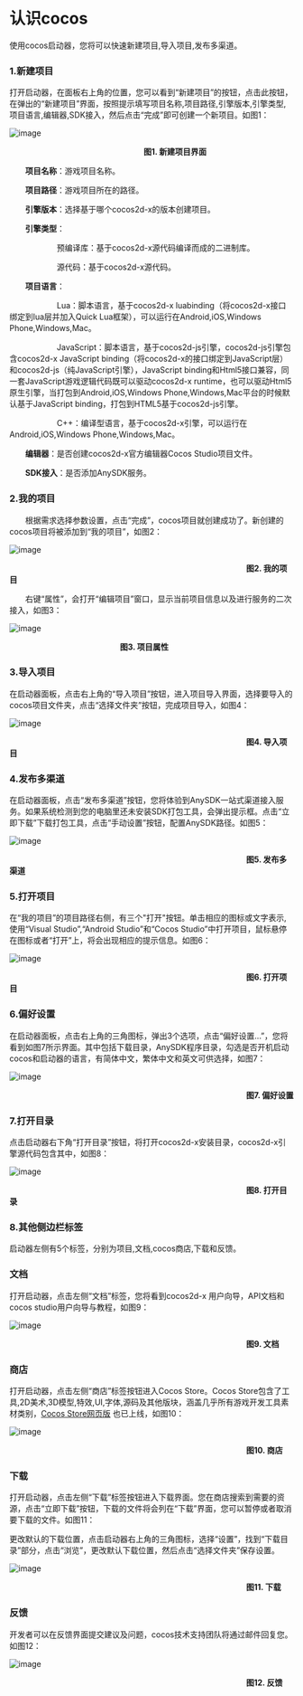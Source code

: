 # 认识cocos

使用cocos启动器，您将可以快速新建项目,导入项目,发布多渠道。

### 1.新建项目 ###

打开启动器，在面板右上角的位置，您可以看到“新建项目”的按钮，点击此按钮，在弹出的“新建项目”界面，按照提示填写项目名称,项目路径,引擎版本,引擎类型,项目语言,编辑器,SDK接入，然后点击“完成”即可创建一个新项目。如图1：

![image](res/image0001.png)

&emsp;&emsp;&emsp;&emsp;&emsp;&emsp;&emsp;&emsp;&emsp;&emsp;&emsp;&emsp;&emsp;&emsp;&emsp;&emsp;&emsp;**图1. 新建项目界面**

&emsp;&emsp;**项目名称**：游戏项目名称。

&emsp;&emsp;**项目路径**：游戏项目所在的路径。

&emsp;&emsp;**引擎版本**：选择基于哪个cocos2d-x的版本创建项目。

&emsp;&emsp;**引擎类型**：
         
&emsp;&emsp;&emsp;&emsp;&emsp;&emsp;预编译库：基于cocos2d-x源代码编译而成的二进制库。

&emsp;&emsp;&emsp;&emsp;&emsp;&emsp;源代码：基于cocos2d-x源代码。

&emsp;&emsp;**项目语言**：

&emsp;&emsp;&emsp;&emsp;&emsp;&emsp;Lua：脚本语言，基于cocos2d-x luabinding（将cocos2d-x接口绑定到lua层并加入Quick Lua框架），可以运行在Android,iOS,Windows Phone,Windows,Mac。

&emsp;&emsp;&emsp;&emsp;&emsp;&emsp;JavaScript：脚本语言，基于cocos2d-js引擎，cocos2d-js引擎包含cocos2d-x JavaScript binding（将cocos2d-x的接口绑定到JavaScript层）和cocos2d-js（纯JavaScript引擎），JavaScript binding和Html5接口兼容，同一套JavaScript游戏逻辑代码既可以驱动cocos2d-x runtime，也可以驱动Html5原生引擎，当打包到Android,iOS,Windows Phone,Windows,Mac平台的时候默认基于JavaScript binding，打包到HTML5基于cocos2d-js引擎。

&emsp;&emsp;&emsp;&emsp;&emsp;&emsp;C++：编译型语言，基于cocos2d-x引擎，可以运行在Android,iOS,Windows Phone,Windows,Mac。

&emsp;&emsp;**编辑器**：是否创建cocos2d-x官方编辑器Cocos Studio项目文件。

&emsp;&emsp;**SDK接入**：是否添加AnySDK服务。

### 2.我的项目 ###

&emsp;&emsp;根据需求选择参数设置，点击“完成”，cocos项目就创建成功了。新创建的cocos项目将被添加到“我的项目”，如图2：

![image](res/image0002.png)

&emsp;&emsp;&emsp;&emsp;&emsp;&emsp;&emsp;&emsp;&emsp;&emsp;&emsp;&emsp;&emsp;&emsp;&emsp;&emsp;&emsp;&emsp;&emsp;&emsp;&emsp;&emsp;&emsp;&emsp;&emsp;&emsp;&emsp;&emsp;&emsp;&emsp;**图2. 我的项目** 

&emsp;&emsp;右键“属性”，会打开“编辑项目”窗口，显示当前项目信息以及进行服务的二次接入，如图3：


![image](res/image0018.png)

&emsp;&emsp;&emsp;&emsp;&emsp;&emsp;&emsp;&emsp;&emsp;&emsp;&emsp;&emsp;&emsp;&emsp;**图3. 项目属性** 

### 3.导入项目 ###

在启动器面板，点击右上角的“导入项目”按钮，进入项目导入界面，选择要导入的cocos项目文件夹，点击“选择文件夹”按钮，完成项目导入，如图4：
	
![image](res/image0008.png)

&emsp;&emsp;&emsp;&emsp;&emsp;&emsp;&emsp;&emsp;&emsp;&emsp;&emsp;&emsp;&emsp;&emsp;&emsp;&emsp;&emsp;&emsp;&emsp;&emsp;&emsp;&emsp;&emsp;&emsp;&emsp;&emsp;&emsp;&emsp;&emsp;&emsp;**图4. 导入项目** 

### 4.发布多渠道 ###

在启动器面板，点击“发布多渠道”按钮，您将体验到AnySDK一站式渠道接入服务。如果系统检测到您的电脑里还未安装SDK打包工具，会弹出提示框。点击“立即下载”下载打包工具，点击“手动设置”按钮，配置AnySDK路径。如图5：

![image](res/image0009.png)

&emsp;&emsp;&emsp;&emsp;&emsp;&emsp;&emsp;&emsp;&emsp;&emsp;&emsp;&emsp;&emsp;&emsp;&emsp;&emsp;&emsp;&emsp;&emsp;&emsp;&emsp;&emsp;&emsp;&emsp;&emsp;&emsp;&emsp;&emsp;&emsp;&emsp;**图5. 发布多渠道** 

### 5.打开项目 ###
在“我的项目”的项目路径右侧，有三个"打开"按钮。单击相应的图标或文字表示,使用“Visual Studio”,“Android Studio”和“Cocos Studio”中打开项目，鼠标悬停在图标或者“打开”上，将会出现相应的提示信息。如图6：

![image](res/image0010.png)

&emsp;&emsp;&emsp;&emsp;&emsp;&emsp;&emsp;&emsp;&emsp;&emsp;&emsp;&emsp;&emsp;&emsp;&emsp;&emsp;&emsp;&emsp;&emsp;&emsp;&emsp;&emsp;&emsp;&emsp;&emsp;&emsp;&emsp;&emsp;&emsp;&emsp;**图6. 打开项目** 

### 6.偏好设置 ###
在启动器面板，点击右上角的三角图标，弹出3个选项，点击“偏好设置...”，您将看到如图7所示界面。其中包括下载目录，AnySDK程序目录，勾选是否开机启动cocos和启动器的语言，有简体中文，繁体中文和英文可供选择，如图7：

![image](res/image0011.png)

&emsp;&emsp;&emsp;&emsp;&emsp;&emsp;&emsp;&emsp;&emsp;&emsp;&emsp;&emsp;&emsp;&emsp;&emsp;&emsp;&emsp;&emsp;&emsp;&emsp;&emsp;&emsp;&emsp;&emsp;&emsp;&emsp;&emsp;&emsp;&emsp;&emsp;**图7. 偏好设置** 

### 7.打开目录 ###

点击启动器右下角“打开目录”按钮，将打开cocos2d-x安装目录，cocos2d-x引擎源代码包含其中，如图8：

![image](res/image0012.png)

&emsp;&emsp;&emsp;&emsp;&emsp;&emsp;&emsp;&emsp;&emsp;&emsp;&emsp;&emsp;&emsp;&emsp;&emsp;&emsp;&emsp;&emsp;&emsp;&emsp;&emsp;&emsp;&emsp;&emsp;&emsp;&emsp;&emsp;&emsp;&emsp;&emsp;**图8. 打开目录** 

### 8.其他侧边栏标签 ###

启动器左侧有5个标签，分别为项目,文档,cocos商店,下载和反馈。

### 文档 ###

打开启动器，点击左侧“文档”标签，您将看到cocos2d-x 用户向导，API文档和cocos studio用户向导与教程，如图9：

![image](res/image0013.png)

&emsp;&emsp;&emsp;&emsp;&emsp;&emsp;&emsp;&emsp;&emsp;&emsp;&emsp;&emsp;&emsp;&emsp;&emsp;&emsp;&emsp;&emsp;&emsp;&emsp;&emsp;&emsp;&emsp;&emsp;&emsp;&emsp;&emsp;&emsp;&emsp;&emsp;**图9. 文档** 

### 商店 ###
打开启动器，点击左侧“商店”标签按钮进入Cocos Store。Cocos Store包含了工具,2D美术,3D模型,特效,UI,字体,源码及其他版块，涵盖几乎所有游戏开发工具素材类别，[Cocos Store网页版](https://store.cocos.com/) 也已上线，如图10：

![image](res/image0015.png)

&emsp;&emsp;&emsp;&emsp;&emsp;&emsp;&emsp;&emsp;&emsp;&emsp;&emsp;&emsp;&emsp;&emsp;&emsp;&emsp;&emsp;&emsp;&emsp;&emsp;&emsp;&emsp;&emsp;&emsp;&emsp;&emsp;&emsp;&emsp;&emsp;&emsp;**图10. 商店** 

### 下载 ###

打开启动器，点击左侧“下载”标签按钮进入下载界面。您在商店搜索到需要的资源，点击“立即下载”按钮，下载的文件将会列在“下载”界面，您可以暂停或者取消要下载的文件。如图11：

更改默认的下载位置，点击启动器右上角的三角图标，选择“设置”，找到“下载目录”部分，点击“浏览”，更改默认下载位置，然后点击“选择文件夹”保存设置。

![image](res/image0016.png)


&emsp;&emsp;&emsp;&emsp;&emsp;&emsp;&emsp;&emsp;&emsp;&emsp;&emsp;&emsp;&emsp;&emsp;&emsp;&emsp;&emsp;&emsp;&emsp;&emsp;&emsp;&emsp;&emsp;&emsp;&emsp;&emsp;&emsp;&emsp;&emsp;&emsp;**图11. 下载**

### 反馈 ###

开发者可以在反馈界面提交建议及问题，cocos技术支持团队将通过邮件回复您。如图12：

![image](res/image0017.png)

&emsp;&emsp;&emsp;&emsp;&emsp;&emsp;&emsp;&emsp;&emsp;&emsp;&emsp;&emsp;&emsp;&emsp;&emsp;&emsp;&emsp;&emsp;&emsp;&emsp;&emsp;&emsp;&emsp;&emsp;&emsp;&emsp;&emsp;&emsp;&emsp;&emsp;**图12. 反馈**
